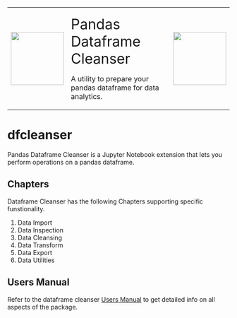<div><table align="center"><tr><td><img src="https://rickkrasinski.github.io/dfcleanser/graphics/pandas.png" style="width: 120px ; height: 120px"></td><td style="margin-left: 200px"><p style="text-align: left" id="mainTitle"><font size="6">Pandas Dataframe Cleanser</font></p><p id="titleComment"><font size="3">A utility to prepare your pandas dataframe for data analytics.</font></p></td><td><img src="https://rickkrasinski.github.io/dfcleanser/graphics/dataCleansing.png" style="width: 120px ; height: 120px"></td></tr></table></div>

# dfcleanser
Pandas Dataframe Cleanser is a Jupyter Notebook extension that lets you perform operations on a pandas dataframe.



## Chapters
Dataframe Cleanser has the following Chapters supporting specific funstionality.
1) Data Import 
2) Data Inspection
3) Data Cleansing
4) Data Transform
5) Data Export
6) Data Utilities

## Users Manual
Refer to the dataframe cleanser <a href="https://rickkrasinski.github.io/dfcleanser/help/dfcleanser-index.html">Users Manual</a> to get detailed info on all aspects of the package.


